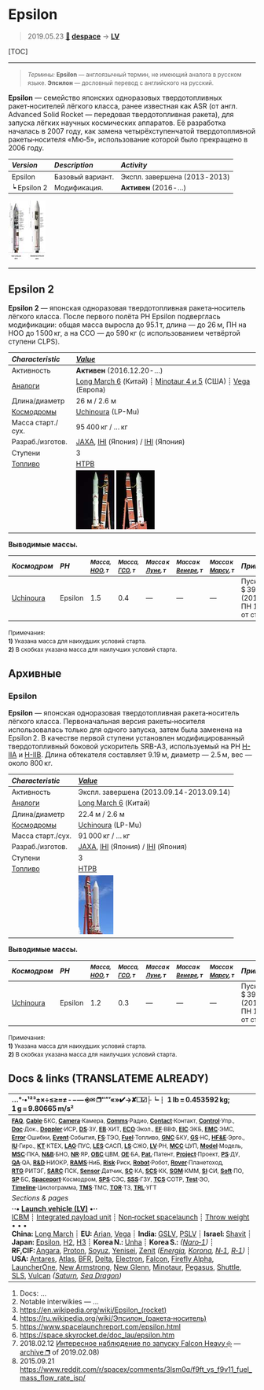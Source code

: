 # Epsilon
> 2019.05.23 **[🚀](../index/index.md) [despace](index.md)** → **[LV](lv.md)**

[TOC]

---

> <small>*Термины:* **Epsilon** — англоязычный термин, не имеющий аналога в русском языке. **Эпсилон** — дословный перевод с английского на русский.</small>

**Epsilon** — семейство японских одноразовых твердотопливных ракет‑носителей лёгкого класса, ранее известная как ASR (от англ. Advanced Solid Rocket — передовая твердотопливная ракета), для запуска лёгких научных космических аппаратов. Её разработка началась в 2007 году, как замена четырёхступенчатой твердотопливной ракеты‑носителя «Мю‑5», использование которой было прекращено в 2006 году.

|*Version*|*Description*|*Activity*|
|:--|:--|:--|
|Epsilon  |Базовый вариант. | Экспл. завершена (2013 ‑ 2013)  |
|┕ Epsilon 2  |Модификация. |**Активен** (2016 ‑ …)  |

[![](f/lv/epsilon/enhanced2_thumb.jpg)](f/lv/epsilon/enhanced2.png)


---

<p style="page-break-after:always"> </p>

## Epsilon 2
**Epsilon 2** — японская одноразовая твердотопливная ракета‑носитель лёгкого класса. После первого полёта РН Epsilon подверглась модификации: общая масса выросла до 95.1 т, длина — до 26 м, ПН на НОО до 1 500 кг, а на ССО — до 590 кг (с использованием четвёртой ступени CLPS).

|*Characteristic*|*[Value](si.md)*|
|:--|:--|
|Активность  |**Активен** (2016.12.20 ‑ …)  |
|[Аналоги](analogue.md)  | [Long March 6](long_march.md) (Китай) ┊ [Minotaur 4 и 5](minotaur.md) (США) ┊ [Vega](vega.md) (Европа)  |
|Длина/диаметр  | 26 м / 2.6 м  |
|[Космодромы](spaceport.md)  | [Uchinoura](uchinoura.md) (LP-Mu)  |
|Масса старт./сух.  | 95 400 кг / … кг  |
|Разраб./изготов.  | [JAXA](zz_jaxa.md), [IHI](zz_ihi.md) (Япония) / [IHI](zz_ihi.md) (Япония)  |
|Ступени  | 3  |
|[Топливо](fuel.md)  | [HTPB](htpb.md)  |
|| [![](f/lv/epsilon/epsilon2_01_thumb.jpg)](f/lv/epsilon/epsilon2_01.jpg) [![](f/lv/epsilon/epsilon2_02_thumb.jpg)](f/lv/epsilon/epsilon2_02.jpg)  |

**Выводимые массы.**

|*Космодром*|*РН*|<small>*Масса,<br> [НОО](nnb.md), т*</small>|<small>*Масса,<br> [ГСО](nnb.md), т*</small>|<small>*Масса к<br> [Луне](moon.md), т*</small>|<small>*Масса к<br> [Венере](venus.md), т*</small>|<small>*Масса к<br> [Марсу](mars.md), т*</small>|*Примечания*|
|:--|:--|:--|:--|:--|:--|:--|:--|
| [Uchinoura](uchinoura.md) | Epsilon | 1.5 | 0.4 | — | — | — | Пуск — $ 39 млн (2019 г);<br> ПН 1.57 % от ст.массы  |

<small>Примечания:<br> **1)** Указана масса для наихудших условий старта.<br> **2)** В скобках указана масса для наилучших условий старта.</small>



<p style="page-break-after:always"> </p>

## Архивные

### Epsilon
**Epsilon** — японская одноразовая твердотопливная ракета‑носитель лёгкого класса. Первоначальная версия ракеты‑носителя использовалась только для одного запуска, затем была заменена на Epsilon 2. В качестве первой ступени установлен модифицированный твердотопливный боковой ускоритель SRB-A3, используемый на РН [H-IIA](h2.md) и [H-IIB](h2.md). Длина обтекателя составляет 9.19 м, диаметр — 2.5 м, вес — около 800 кг.

|*Characteristic*|*[Value](si.md)*|
|:--|:--|
|Активность  | Экспл. завершена (2013.09.14 ‑ 2013.09.14)  |
|[Аналоги](analogue.md)  | [Long March 6](long_march.md) (Китай)  |
|Длина/диаметр  | 22.4 м / 2.6 м  |
|[Космодромы](spaceport.md)  | [Uchinoura](uchinoura.md) (LP-Mu)  |
|Масса старт./сух.  | 91 000 кг / … кг  |
|Разраб./изготов.  | [JAXA](zz_jaxa.md), [IHI](zz_ihi.md) (Япония) / [IHI](zz_ihi.md) (Япония)  |
|Ступени  | 3  |
|[Топливо](fuel.md)  | [HTPB](htpb.md)  |
|| [![](f/lv/epsilon/epsilon1_01_thumb.jpg)](f/lv/epsilon/epsilon1_01.jpg)  |

**Выводимые массы.**

|*Космодром*|*РН*|<small>*Масса,<br> [НОО](nnb.md), т*</small>|<small>*Масса,<br> [ГСО](nnb.md), т*</small>|<small>*Масса к<br> [Луне](moon.md), т*</small>|<small>*Масса к<br> [Венере](venus.md), т*</small>|<small>*Масса к<br> [Марсу](mars.md), т*</small>|*Примечания*|
|:--|:--|:--|:--|:--|:--|:--|:--|
| [Uchinoura](uchinoura.md) | Epsilon | 1.2 | 0.3 | — | — | — | Пуск — $ 39 млн (2017 г);<br> ПН 1.31 % от ст.массы  |

<small>Примечания:<br> **1)** Указана масса для наихудших условий старта.<br> **2)** В скобках указана масса для наилучших условий старта.</small>



<p style="page-break-after:always"> </p>

## Docs & links (TRANSLATEME ALREADY)
|…°·•¹²³±×÷≤≥≈≠ ‑ −— ⎆✉ ❐“”’«»✔→✘☐☑├┕┆ 1 lb = 0.453592 kg; 1 g = 9.80665 m/s²|
|:--|
|<small>**[FAQ](faq.md)**, **[Cable](cable.md)**·БКС, **[Camera](camera.md)**·Камера, **[Comms](comms.md)**·Радио, **[Contact](contact.md)**·Контакт, **[Control](control.md)**·Упр., **[Doc](doc.md)**·Док., **[Doppler](doppler.md)**·ИСР, **[DS](ds.md)**·ЗУ, **[EB](eb.md)**·ХИТ, **[ECO](ecology.md)**·Экол., **[EF](ef.md)**·ВВФ, **[ElC](elc.md)**·ЭКБ, **[EMC](emc.md)**·ЭМС, **[Error](error.md)**·Ошибки, **[Event](event.md)**·События, **[FS](fs.md)**·ТЭО, **[Fuel](fuel.md)**·Топливо, **[GNC](gnc.md)**·БКУ, **[GS](scs.md)**·НС, **[HF&E](hfe.md)**·Эрго., **[IU](iu.md)**·Гиро., **[KT](kt.md)**·КТЕХ, **[LAG](lag.md)**·ПУC, **[LES](les.md)**·САСП, **[LS](ls.md)**·СЖО, **[LV](lv.md)**·РН, **[MCC](mcc.md)**·ЦУП, **[Model](model.md)**·Модель, **[MSC](sc.md)**·ПКА, **[N&B](nnb.md)**·БНО, **[NR](nr.md)**·ЯР, **[OBC](obc.md)**·ЦВМ, **[OE](oe.md)**·БА, **[Pat.](патент.md)**·Патент, **[Project](project.md)**·Проект, **[PS](ps.md)**·ДУ, **[QA](quality.md)**·QA, **[R&D](rnd.md)**·НИОКР, **[RAMS](rams.md)**·НиБ, **[Risk](risk.md)**·Риск, **[Robot](robotics.md)**·Робот, **[Rover](rover.md)**·Планетоход, **[RTG](rtg.md)**·РИТЭГ, **[SARC](sarc.md)**·ПСК, **[Sensor](sensor.md)**·Датчик, **[SC](sc.md)**·КА, **[SCS](scs.md)**·КК, **[SGM](sgm.md)**·КММ, **[SI](si.md)**·СИ, **[Soft](soft.md)**·ПО, **[SP](sp.md)**·БС, **[Spaceport](spaceport.md)**·Космодром, **[SPS](sps.md)**·СЭС, **[SSS](sss.md)**·ГЗУ, **[TCS](tcs.md)**·СОТР, **[Test](test.md)**·ЭО, **[Timeline](timeline.md)**·Циклограмма, **[TMS](tms.md)**·ТМС, **[TOR](tor.md)**·ТЗ, **[TRL](trl.md)**·УГТ</small>|
|*Sections & pages*|
|**··• [Launch vehicle (LV)](lv.md) •··**<br> [ICBM](icbm.md) ┊ [Integrated payload unit](lv.md) ┊ [Non‑rocket spacelaunch](nrs.md) ┊ [Throw weight](throw_weight.md)<br>• • •<br> **China:** [Long March](long_march.md) ┊ **EU:** [Arian](arian.md), [Vega](vega.md) ┊ **India:** [GSLV](gslv.md), [PSLV](pslv.md) ┊ **Israel:** [Shavit](shavit.md) ┊ **Japan:** [Epsilon](epsilon.md), [H2](h2.md), [H3](h3.md) ┊ **Korea N.:** [Unha](unha.md) ┊ **Korea S.:** *([Naro‑1](naro_1.md))* ┊ **RF,CIF:** [Angara](angara.md), [Proton](proton.md), [Soyuz](soyuz.md), [Yenisei](yenisei.md), [Zenit](zenit.md) *([Energia](energia.md), [Korona](korona.md), [N‑1](n_1.md), [R‑1](r_7.md))* ┊ **USA:** [Antares](antares.md), [Atlas](atlas.md), [BFR](bfr.md), [Delta](delta.md), [Electron](electron.md), [Falcon](falcon.md), [Firefly Alpha](firefly_alpha.md), [LauncherOne](launcherone.md), [New Armstrong](new_armstrong.md), [New Glenn](new_glenn.md), [Minotaur](minotaur.md), [Pegasus](pegasus.md), [Shuttle](shuttle.md), [SLS](sls.md), [Vulcan](vulcan.md) *([Saturn](saturn_lv.md), [Sea Dragon](sea_dragon.md))* |

   1. Docs: …
   1. Notable interwikies — …
   1. <https://en.wikipedia.org/wiki/Epsilon_(rocket)>
   1. <https://ru.wikipedia.org/wiki/Эпсилон_(ракета‑носитель)>
   1. <https://www.spacelaunchreport.com/epsilon.html>
   1. <https://space.skyrocket.de/doc_lau/epsilon.htm>
   1. 2018.02.12 [Интересное наблюдение по запуску Falcon Heavy ⎆](https://habr.com/post/374245/) — [archive ❐](f/lv/falcon/20180212_habr_com_001.djvu) of 2019.02.08)
   1. 2015.09.21 <https://www.reddit.com/r/spacex/comments/3lsm0q/f9ft_vs_f9v11_fuel_mass_flow_rate_isp/>

